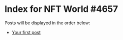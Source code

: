 # Index for NFT World #4657
Posts will be displayed in the order below:

- [Your first post](./001-first.md)

